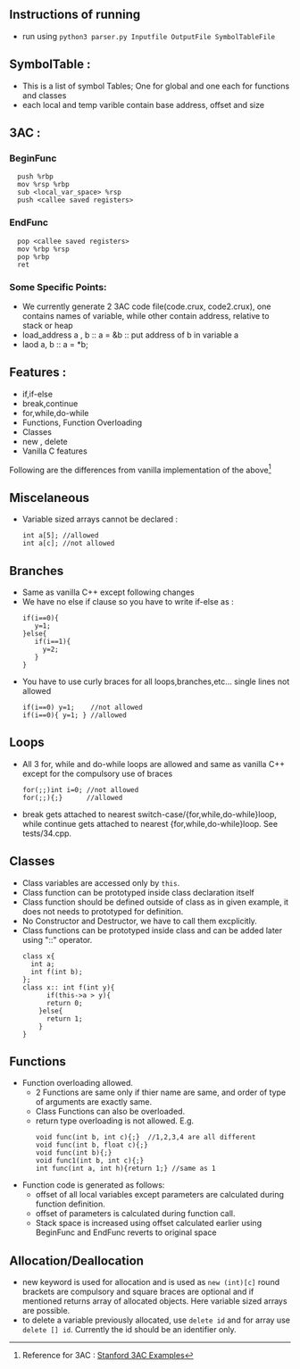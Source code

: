 ## Instructions of running
- run using ``python3 parser.py Inputfile OutputFile SymbolTableFile``

## SymbolTable : 
- This is a list of symbol Tables; One for global and one each for functions and classes
- each local and temp varible contain base address, offset and size


## 3AC :
### BeginFunc 
```
  push %rbp
  mov %rsp %rbp
  sub <local_var_space> %rsp
  push <callee saved registers>
```

### EndFunc
```
  pop <callee saved registers>
  mov %rbp %rsp
  pop %rbp
  ret
```
### Some Specific Points:
  - We currently generate 2 3AC code file(code.crux, code2.crux), one contains names of variable, while other contain address, relative to stack or heap
  - load_address a , b ::  a = &b :: put address of b in variable a
  - laod a, b :: a = *b; 

## Features :
- if,if-else
- break,continue
- for,while,do-while
- Functions, Function Overloading
- Classes
- new , delete
- Vanilla C features

Following are the differences from vanilla implementation of the above[^1]
## Miscelaneous
- Variable sized arrays cannot be declared :
  ```
  int a[5]; //allowed
  int a[c]; //not allowed
  ```
## Branches
 - Same as vanilla C++ except following changes
 - We have no else if clause so you have to write if-else as :
   ```
   if(i==0){
      y=1;
   }else{
      if(i==1){
        y=2;
      }
   }
   ```
 - You have to use curly braces for all loops,branches,etc... single lines not allowed
   ```
   if(i==0) y=1;    //not allowed
   if(i==0){ y=1; } //allowed
   ```
## Loops
- All 3 for, while and do-while loops are allowed and same as vanilla C++ except for the compulsory use of braces
  ```
  for(;;)int i=0; //not allowed
  for(;;){;}      //allowed
  ```
- break gets attached to nearest switch-case/\{for,while,do-while\}loop, while continue gets attached to nearest \{for,while,do-while\}loop. See tests/34.cpp.

## Classes
- Class variables are accessed only by ``this``. 
- Class function can be prototyped inside class declaration itself
- Class function should be defined outside of class as in given example, it does not needs to prototyped for definition.
- No Constructor and Destructor, we have to call them excplicitly.
- Class functions can be prototyped inside class and can be added later using "::" operator.
  ```
  class x{
    int a;
    int f(int b);
  };
  class x:: int f(int y){
    	if(this->a > y){
       	return 0;
      }else{
      	return 1;
      }
  }
  ```

## Functions
- Function overloading allowed.
  - 2 Functions are same only if thier name are same, and order of type of arguments are exactly same.
  - Class Functions can also be overloaded.
  - return type overloading is not allowed. E.g. 
    ```
    void func(int b, int c){;}  //1,2,3,4 are all different
    void func(int b, float c){;}
    void func(int b){;}
    void func1(int b, int c){;}
    int func(int a, int h){return 1;} //same as 1
    ```
- Function code is generated as follows:
  - offset of all local variables except parameters are calculated during function definition.
  - offset of parameters is calculated during function call.
  - Stack space is increased using offset calculated earlier using BeginFunc and EndFunc reverts to original space

## Allocation/Deallocation
- new keyword is used for allocation and is used as ```new (int)[c]``` round brackets are compulsory and square braces are optional and if mentioned returns array of allocated objects. Here variable sized arrays are possible.
- to delete a variable previously allocated, use ``delete id`` and for array use ``delete [] id``. Currently the id should be an identifier only.

[^1]: Reference for 3AC : [Stanford 3AC Examples](https://web.stanford.edu/class/archive/cs/cs143/cs143.1128/handouts/240%20TAC%20Examples.pdf )


